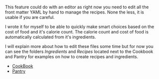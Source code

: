 This feature could do with an editor as right now you need to edit all the front matter YAML by hand to manage the recipes. None the less, it is usable if you are careful.

I wrote it for myself to be able to quickly make smart choices based on the cost of food and it's calorie count. The calorie count and cost of food is automatically calculated from it's ingredients.

I will explain more about how to edit these files some time but for now you can see the folders *Ingredients* and *Recipes* located next to the Cookbook and Pantry for examples on how to create recipes and ingredients.

- [CookBook](Areas/Cooking/Cookbook)
- [Pantry](Areas/Cooking/Pantry)

